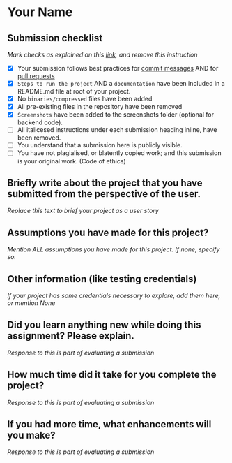 # Your Name

## Submission checklist
*Mark checks as explained on this [link](https://docs.github.com/en/free-pro-team@latest/github/managing-your-work-on-github/about-task-lists#creating-task-lists), and remove this instruction*

- [x] Your submission follows best practices for [commit messages](https://chris.beams.io/posts/git-commit/) AND for [pull requests](https://github.community/t/best-practices-for-pull-requests/10195)
- [x] `Steps to run the project` AND a `documentation` have been included in a README.md file at root of your project.
- [x] No `binaries/compressed` files have been added
- [x] All pre-existing files in the repository have been removed
- [x] `Screenshots` have been added to the screenshots folder (optional for backend code).
- [ ] All italicesed instructions under each submission heading inline, have been removed.
- [ ] You understand that a submission here is publicly visible. 
- [ ] You have not plagialised, or blatently copied work; and this submission is your original work. (Code of ethics)

## Briefly write about the project that you have submitted from the perspective of the user.
*Replace this text to brief your project as a user story*

## Assumptions you have made for this project?
*Mention ALL assumptions you have made for this project. If none, specify so.*

## Other information (like testing credentials)
*If your project has some credentials necessary to explore, add them here, or mention None*

## Did you learn anything new while doing this assignment? Please explain.
*Response to this is part of evaluating a submission*

## How much time did it take for you complete the project?
*Response to this is part of evaluating a submission*

## If you had more time, what enhancements will you make?
*Response to this is part of evaluating a submission*

